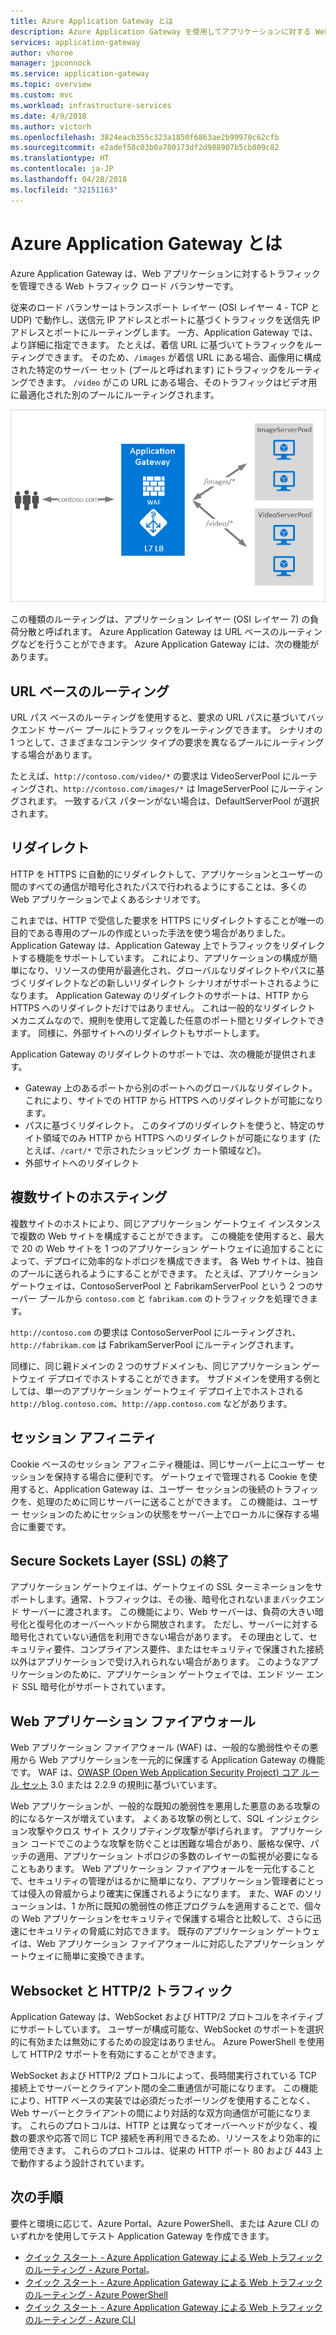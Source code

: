 ```yaml
---
title: Azure Application Gateway とは
description: Azure Application Gateway を使用してアプリケーションに対する Web トラフィックを管理する方法について説明します。
services: application-gateway
author: vhorne
manager: jpconnock
ms.service: application-gateway
ms.topic: overview
ms.custom: mvc
ms.workload: infrastructure-services
ms.date: 4/9/2018
ms.author: victorh
ms.openlocfilehash: 3824eacb355c323a1850f6863ae2b99970c62cfb
ms.sourcegitcommit: e2adef58c03b0a780173df2d988907b5cb809c82
ms.translationtype: HT
ms.contentlocale: ja-JP
ms.lasthandoff: 04/28/2018
ms.locfileid: "32151163"
---
```

# <a name="what-is-azure-application-gateway"></a>Azure Application Gateway とは

Azure Application Gateway は、Web アプリケーションに対するトラフィックを管理できる Web トラフィック ロード バランサーです。 

従来のロード バランサーはトランスポート レイヤー (OSI レイヤー 4 - TCP と UDP) で動作し、送信元 IP アドレスとポートに基づくトラフィックを送信先 IP アドレスとポートにルーティングします。 一方、Application Gateway では、より詳細に指定できます。 たとえば、着信 URL に基づいてトラフィックをルーティングできます。 そのため、`/images` が着信 URL にある場合、画像用に構成された特定のサーバー セット (プールと呼ばれます) にトラフィックをルーティングできます。 `/video` がこの URL にある場合、そのトラフィックはビデオ用に最適化された別のプールにルーティングされます。

![imageURLroute](./media/application-gateway-url-route-overview/figure1-720.png)

この種類のルーティングは、アプリケーション レイヤー (OSI レイヤー 7) の負荷分散と呼ばれます。 Azure Application Gateway は URL ベースのルーティングなどを行うことができます。 Azure Application Gateway には、次の機能があります。 

## <a name="url-based-routing"></a>URL ベースのルーティング

URL パス ベースのルーティングを使用すると、要求の URL パスに基づいてバックエンド サーバー プールにトラフィックをルーティングできます。 シナリオの 1 つとして、さまざまなコンテンツ タイプの要求を異なるプールにルーティングする場合があります。

たとえば、`http://contoso.com/video/*` の要求は VideoServerPool にルーティングされ、`http://contoso.com/images/*` は ImageServerPool にルーティングされます。 一致するパス パターンがない場合は、DefaultServerPool が選択されます。

## <a name="redirection"></a>リダイレクト

HTTP を HTTPS に自動的にリダイレクトして、アプリケーションとユーザーの間のすべての通信が暗号化されたパスで行われるようにすることは、多くの Web アプリケーションでよくあるシナリオです。 

これまでは、HTTP で受信した要求を HTTPS にリダイレクトすることが唯一の目的である専用のプールの作成といった手法を使う場合がありました。 Application Gateway は、Application Gateway 上でトラフィックをリダイレクトする機能をサポートしています。 これにより、アプリケーションの構成が簡単になり、リソースの使用が最適化され、グローバルなリダイレクトやパスに基づくリダイレクトなどの新しいリダイレクト シナリオがサポートされるようになります。 Application Gateway のリダイレクトのサポートは、HTTP から HTTPS へのリダイレクトだけではありません。 これは一般的なリダイレクト メカニズムなので、規則を使用して定義した任意のポート間とリダイレクトできます。 同様に、外部サイトへのリダイレクトもサポートします。

Application Gateway のリダイレクトのサポートでは、次の機能が提供されます。

- Gateway 上のあるポートから別のポートへのグローバルなリダイレクト。 これにより、サイトでの HTTP から HTTPS へのリダイレクトが可能になります。
- パスに基づくリダイレクト。 このタイプのリダイレクトを使うと、特定のサイト領域でのみ HTTP から HTTPS へのリダイレクトが可能になります (たとえば、`/cart/*` で示されたショッピング カート領域など)。
- 外部サイトへのリダイレクト

## <a name="multiple-site-hosting"></a>複数サイトのホスティング

複数サイトのホストにより、同じアプリケーション ゲートウェイ インスタンスで複数の Web サイトを構成することができます。 この機能を使用すると、最大で 20 の Web サイトを 1 つのアプリケーション ゲートウェイに追加することによって、デプロイに効率的なトポロジを構成できます。 各 Web サイトは、独自のプールに送られるようにすることができます。 たとえば、アプリケーション ゲートウェイは、ContosoServerPool と FabrikamServerPool という 2 つのサーバー プールから `contoso.com` と `fabrikam.com` のトラフィックを処理できます。

`http://contoso.com` の要求は ContosoServerPool にルーティングされ、`http://fabrikam.com` は FabrikamServerPool にルーティングされます。

同様に、同じ親ドメインの 2 つのサブドメインも、同じアプリケーション ゲートウェイ デプロイでホストすることができます。 サブドメインを使用する例としては、単一のアプリケーション ゲートウェイ デプロイ上でホストされる `http://blog.contoso.com`、`http://app.contoso.com` などがあります。

## <a name="session-affinity"></a>セッション アフィニティ

Cookie ベースのセッション アフィニティ機能は、同じサーバー上にユーザー セッションを保持する場合に便利です。 ゲートウェイで管理される Cookie を使用すると、Application Gateway は、ユーザー セッションの後続のトラフィックを、処理のために同じサーバーに送ることができます。 この機能は、ユーザー セッションのためにセッションの状態をサーバー上でローカルに保存する場合に重要です。

## <a name="secure-sockets-layer-ssl-termination"></a>Secure Sockets Layer (SSL) の終了

アプリケーション ゲートウェイは、ゲートウェイの SSL ターミネーションをサポートします。通常、トラフィックは、その後、暗号化されないままバックエンド サーバーに渡されます。 この機能により、Web サーバーは、負荷の大きい暗号化と復号化のオーバーヘッドから開放されます。 ただし、サーバーに対する暗号化されていない通信を利用できない場合があります。 その理由として、セキュリティ要件、コンプライアンス要件、またはセキュリティで保護された接続以外はアプリケーションで受け入れられない場合があります。 このようなアプリケーションのために、アプリケーション ゲートウェイでは、エンド ツー エンド SSL 暗号化がサポートされています。

## <a name="web-application-firewall"></a>Web アプリケーション ファイアウォール

Web アプリケーション ファイアウォール (WAF) は、一般的な脆弱性やその悪用から Web アプリケーションを一元的に保護する Application Gateway の機能です。 WAF は、[OWASP (Open Web Application Security Project) コア ルール セット](https://www.owasp.org/index.php/Category:OWASP_ModSecurity_Core_Rule_Set_Project) 3.0 または 2.2.9 の規則に基づいています。 

Web アプリケーションが、一般的な既知の脆弱性を悪用した悪意のある攻撃の的になるケースが増えています。 よくある攻撃の例として、SQL インジェクション攻撃やクロス サイト スクリプティング攻撃が挙げられます。 アプリケーション コードでこのような攻撃を防ぐことは困難な場合があり、厳格な保守、パッチの適用、アプリケーション トポロジの多数のレイヤーの監視が必要になることもあります。 Web アプリケーション ファイアウォールを一元化することで、セキュリティの管理がはるかに簡単になり、アプリケーション管理者にとっては侵入の脅威からより確実に保護されるようになります。 また、WAF のソリューションは、1 か所に既知の脆弱性の修正プログラムを適用することで、個々の Web アプリケーションをセキュリティで保護する場合と比較して、さらに迅速にセキュリティの脅威に対応できます。 既存のアプリケーション ゲートウェイは、Web アプリケーション ファイアウォールに対応したアプリケーション ゲートウェイに簡単に変換できます。

## <a name="websocket-and-http2-traffic"></a>Websocket と HTTP/2 トラフィック

Application Gateway は、WebSocket および HTTP/2 プロトコルをネイティブにサポートしています。 ユーザーが構成可能な、WebSocket のサポートを選択的に有効または無効にするための設定はありません。 Azure PowerShell を使用して HTTP/2 サポートを有効にすることができます。
 
WebSocket および HTTP/2 プロトコルによって、長時間実行されている TCP 接続上でサーバーとクライアント間の全二重通信が可能になります。 この機能により、HTTP ベースの実装では必須だったポーリングを使用することなく、Web サーバーとクライアントの間により対話的な双方向通信が可能になります。 これらのプロトコルは、HTTP とは異なってオーバーヘッドが少なく、複数の要求や応答で同じ TCP 接続を再利用できるため、リソースをより効率的に使用できます。 これらのプロトコルは、従来の HTTP ポート 80 および 443 上で動作するよう設計されています。



## <a name="next-steps"></a>次の手順

要件と環境に応じて、Azure Portal、Azure PowerShell、または Azure CLI のいずれかを使用してテスト Application Gateway を作成できます。

- [クイック スタート - Azure Application Gateway による Web トラフィックのルーティング - Azure Portal](quick-create-portal.md)。
- [クイック スタート - Azure Application Gateway による Web トラフィックのルーティング - Azure PowerShell](quick-create-powershell.md)
- [クイック スタート - Azure Application Gateway による Web トラフィックのルーティング - Azure CLI](quick-create-cli.md)
